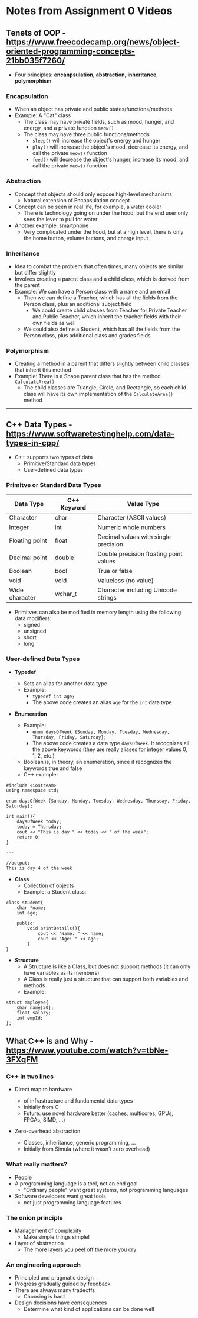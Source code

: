 # Notes from Assignment 0 Videos

## Tenets of OOP - https://www.freecodecamp.org/news/object-oriented-programming-concepts-21bb035f7260/

- Four principles: **encanpsulation**, **abstraction**, **inheritance**, **polymorphism**

### Encapsulation

- When an object has private and public states/functions/methods
- Example: A "Cat" class
	- The class may have private fields, such as mood, hunger, and energy, and a private function `meow()`
	- The class may have three public functions/methods
		- `sleep()` will increase the object's energy and hunger
		- `play()` will increase the object's mood, decrease its energy, and call the private `meow()` function
		- `feed()` will decrease the object's hunger, increase its mood, and call the private `meow()` function

### Abstraction

- Concept that objects should only expose high-level mechanisms
	- Natural extension of Encapsulation concept
- Concept can be seen in real life, for example, a water cooler
	- There is technology going on under the hood, but the end user only sees the lever to pull for water
- Another example: smartphone
	- Very complicated under the hood, but at a high level, there is only the home button, volume buttons, and charge input

### Inheritance

- Idea to combat the problem that often times, many objects are similar but differ slightly
- Involves creating a parent class and a child class, which is derived from the parent
- Example: We can have a Person class with a name and an email
	- Then we can define a Teacher, which has all the fields from the Person class, plus an additional subject field
		- We could create child classes from Teacher for Private Teacher and Public Teacher, which inherit the teacher fields with their own fields as well
	- We could also define a Student, which has all the fields from the Person class, plus additional class and grades fields

### Polymorphism

- Creating a method in a parent that differs slightly between child classes that inherit this method
- Example: There is a Shape parent class that has the method `CalculateArea()`
	- The child classes are Triangle, Circle, and Rectangle, so each child class will have its own implementation of the `CalculateArea()` method

---

## C++ Data Types - https://www.softwaretestinghelp.com/data-types-in-cpp/

- C++ supports two types of data
	- Primitive/Standard data types
	- User-defined data types

### Primitve or Standard Data Types

|Data Type     |C++ Keyword|Value Type                            |
|--------------|-----------|--------------------------------------|
|Character     |char       |Character (ASCII values)              |
|Integer       |int        |Numeric whole numbers                 |
|Floating point|float      |Decimal values with single precision  |
|Decimal point |double     |Double precision floating point values|
|Boolean       |bool       |True or false                         |
|void          |void       |Valueless (no value)                  |
|Wide character|wchar_t    |Character including Unicode strings   |

- Primitves can also be modified in memory length using the following data modifiers:
	- signed
	- unsigned
	- short
	- long

### User-defined Data Types

- **Typedef**
	- Sets an alias for another data type
	- Example:
		- `typedef int age;`
		- The above code creates an alias `age` for the `int` data type

- **Enumeration**
	- Example:
		- `enum daysOfWeek {Sunday, Monday, Tuesday, Wednesday, Thursday, Friday, Saturday};`
		- The above code creates a data type `daysOfWeek`. It recognizes all the above keywords (they are really aliases for integer values 0, 1, 2, etc.)
	- Boolean is, in theory, an enumeration, since it recognizes the keywords true and false
	- C++ example:

```
#include <iostream>
using namespace std;

enum daysOfWeek {Sunday, Monday, Tuesday, Wednesday, Thursday, Friday, Saturday};

int main(){
	daysOfWeek today;
	today = Thursday;
	cout << "This is day " << today << " of the week";
	return 0;
}

---

//output:
This is day 4 of the week
```

- **Class**
	- Collection of objects
	- Example: a Student class:

```
class student{
	char *name;
	int age;

	public:
		void printDetails(){
			cout << "Name: " << name;
			cout << "Age: " << age;
		}
}
```

- **Structure**
	- A Structure is like a Class, but does not support methods (it can only have variables as its members)
	- A Class is really just a structure that can support both variables and methods
	- Example:

```
struct employee{
	char name[50];
	float salary;
	int empId;
};
```

## What C++ is and Why - https://www.youtube.com/watch?v=tbNe-3FXqFM

### C++ in two lines

- Direct map to hardware
	- of infrastructure and fundamental data types
	- Initially from C
	- Future: use novel hardware better (caches, multicores, GPUs, FPGAs, SIMD, ...)

- Zero-overhead abstraction
	- Classes, inheritance, generic programming, ...
	- Initially from Simula (where it wasn't zero overhead)

### What really matters?

- People
- A programming language is a tool, not an end goal
	- "Ordinary people" want great systems, not programming languages
- Software developers want great tools
	- not just programming language features

### The onion principle

- Management of complexity
	- Make simple things simple!
- Layer of abstraction
	- The more layers you peel off the more you cry

### An engineering approach

- Principled and pragmatic design
- Progress gradually guided by feedback
- There are always many tradeoffs
	- Choosing is hard
- Design decisions have consequences
	- Determine what kind of applications can be done well
